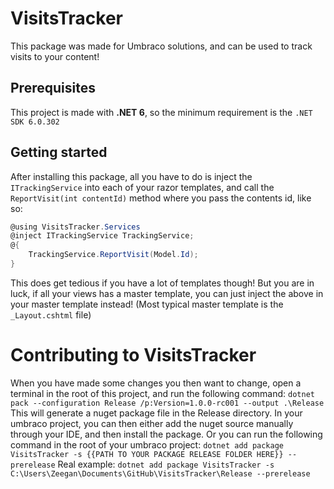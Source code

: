 # VisitsTracker
This package was made for Umbraco solutions, and can be used to track visits to your content!

## Prerequisites
This project is made with **.NET 6**, so the minimum requirement is the `.NET SDK 6.0.302 `

## Getting started
After installing this package, all you have to do is inject the `ITrackingService` into each of your razor templates,
and call the `ReportVisit(int contentId)` method where you pass the contents id, like so:

```csharp
@using VisitsTracker.Services
@inject ITrackingService TrackingService;
@{
    TrackingService.ReportVisit(Model.Id);
}
```
This does get tedious if you have a lot of templates though! But you are in luck, if all your views has a master template, you can just inject the above in your master template instead!
(Most typical master template is the `_Layout.cshtml` file)

# Contributing to VisitsTracker
When you have made some changes you then want to change, open a terminal in the root of this project, and run the following command: `dotnet pack --configuration Release /p:Version=1.0.0-rc001 --output .\Release`
This will generate a nuget package file in the Release directory. 
In your umbraco project, you can then either add the nuget source manually through your IDE, and then install the package.
Or you can run the following command in the root of your umbraco project:
`dotnet add package VisitsTracker -s {{PATH TO YOUR PACKAGE RELEASE FOLDER HERE}} --prerelease`
Real example: 
`dotnet add package VisitsTracker -s C:\Users\Zeegan\Documents\GitHub\VisitsTracker\Release --prerelease`

